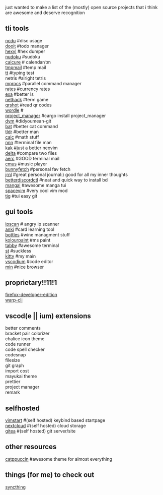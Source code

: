 
just wanted to make a list of the (mostly) open source projects that i think are awesome and deserve recognition
## tli tools

[ncdu](https://github.com/rofl0r/ncdu) #disc usage</br>
[dooit](https://github.com/kraanzu/dooit) #todo manager</br>
[hexyl](https://github.com/sharkdp/hexyln) #hex dumper</br>
[nudoku](https://github.com/jubalh/nudoku) #sudoku</br>
[calcure](https://github.com/anufrievroman/calcure) # calendar/tm</br>
[tmpmail](https://github.com/sdushantha/tmpmail) #temp mail</br>
[tt](https://github.com/lemnos/tt) #typing test</br>
netris #alright tetris</br>
[mprocs](https://github.com/pvolok/mprocs) #parallel command manager</br>
[rates](https://github.com/lunush/rates) #currency rates</br>
[exa](https://github.com/ogham/exa) #better ls</br>
[nethack](https://github.com/NetHack/NetHack) #term game</br>
[qrshot](https://github.com/sdushantha/dotfiles/blob/master/bin/bin/utils/qrshot) #read qr codes</br>
[wordle](https://github.com/conradludgate/wordle) #</br>
[project_manager](https://github.com/NicoDblc/TUI_ProjectManager) #cargo install project_manager</br>
[dym](https://github.com/seanofw/dym) #didyoumean-git</br>
[bat](https://github.com/sharkdp/bat) #better cat command</br>
[tldr](https://github.com/tldr-pages/tldr) #better man</br>
[calc](https://github.com/lcn2/calc) #math stuff</br>
[nnn](https://github.com/jarun/nnn) #terminal file man</br>
[kak](https://github.com/mawww/kakoune) #just a better neovim</br>
[delta](https://github.com/dandavison/delta) #compare two files</br>
[aerc](https://github.com/philips/aerc) #GOOD terminal mail</br>
[cmus](https://github.com/cmus/cmus) #music player</br>
[bunnyfetch](https://github.com/Rosettea/bunnyfetch) #personal fav fetch</br>
[jrnl](https://github.com/jrnl-org/jrnl) #great personal journal:) good for all my inner thoughts</br>
[betterdiscordctl](https://github.com/bb010g/betterdiscordctl) #neat and quick way to install bd</br>
[mangal](https://github.com/metafates/mangal) #awesome manga tui</br>
[spacevim](https://spacevim.org/) #very cool vim mod</br>
[tig](https://jonas.github.io/tig/) #tui easy git</br>
## gui tools

[ipscan](https://github.com/angryip/ipscan) # angry ip scanner</br>
[anki](https://github.com/ankitects/anki) #card learning tool</br>
[bottles](https://github.com/bottlesdevs/Bottles) #wine managment stuff</br>
[kolourpaint](https://github.com/KDE/kolourpaint) #ms paint</br>
[tabby](https://github.com/Eugeny/tabby) #awesome terminal</br>
[st](http://git.suckless.org/st/log.html) #suckless</br>
[kitty](https://github.com/kovidgoyal/kitty) #my main</br>
[vscodium](https://github.com/VSCodium/vscodium) #code editor</br>
[min](https://github.com/minbrowser/min) #nice browser</br>

## proprietary!!11!1

[firefox-developer-edition](https://www.mozilla.org/en-US/firefox/developer/)</br>
[warp-cli](https://developers.cloudflare.com/warp-client/get-started/linux/)</br>
## vscod(e || ium) extensions

better comments</br>
bracket pair colorizer</br>
chalice icon theme</br>
code runner</br>
code spell checker</br>
codesnap</br>
filesize</br>
git graph</br>
import cost</br>
mayukai theme</br>
prettier</br>
project manager</br>
remark</br>


## selfhosted

[vimstart](https://github.com/okitavera/vimstart) #(self hosted) keybind based startpage</br>
[nextcloud](https://github.com/nextcloud) #(self hosted) cloud storage</br>
[gitea](https://github.com/go-gitea/gitea) #(self hosted) git server/site</br>
## other resources
[catppuccin](https://github.com/catppuccin/catppuccin) #awesome theme for almost everything</br>

## things (for me) to check out

[syncthing](https://github.com/syncthing/syncthing)</br>
